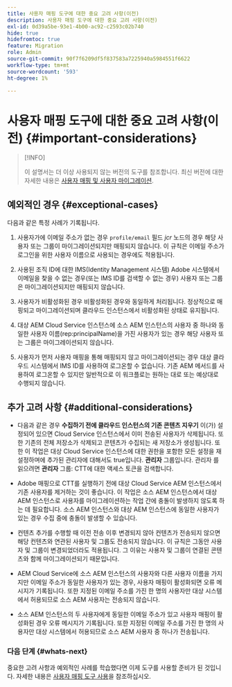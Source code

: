 ```yaml
---
title: 사용자 매핑 도구에 대한 중요 고려 사항(이전)
description: 사용자 매핑 도구에 대한 중요 고려 사항(이전)
exl-id: 0d39a5be-93e1-4b00-ac92-c2593c02b740
hide: true
hidefromtoc: true
feature: Migration
role: Admin
source-git-commit: 90f7f6209df5f837583a7225940a5984551f6622
workflow-type: tm+mt
source-wordcount: '593'
ht-degree: 1%

---
```


# 사용자 매핑 도구에 대한 중요 고려 사항(이전) {#important-considerations}

>[!INFO]
>
>이 설명서는 더 이상 사용되지 않는 버전의 도구를 참조합니다. 최신 버전에 대한 자세한 내용은 [사용자 매핑 및 사용자 마이그레이션](/help/journey-migration/content-transfer-tool/using-content-transfer-tool/user-mapping-and-migration.md).

## 예외적인 경우 {#exceptional-cases}

다음과 같은 특정 사례가 기록됩니다.

1. 사용자가에 이메일 주소가 없는 경우 `profile/email` 필드 *jcr* 노드의 경우 해당 사용자 또는 그룹이 마이그레이션되지만 매핑되지 않습니다. 이 규칙은 이메일 주소가 로그인을 위한 사용자 이름으로 사용되는 경우에도 적용됩니다.

1. 사용된 조직 ID에 대한 IMS(Identity Management 시스템) Adobe 시스템에서 이메일을 찾을 수 없는 경우(또는 IMS ID를 검색할 수 없는 경우) 사용자 또는 그룹은 마이그레이션되지만 매핑되지 않습니다.

1. 사용자가 비활성화된 경우 비활성화된 경우와 동일하게 처리됩니다. 정상적으로 매핑되고 마이그레이션되며 클라우드 인스턴스에서 비활성화된 상태로 유지됩니다.

1. 대상 AEM Cloud Service 인스턴스에 소스 AEM 인스턴스의 사용자 중 하나와 동일한 사용자 이름(rep:principalName)을 가진 사용자가 있는 경우 해당 사용자 또는 그룹은 마이그레이션되지 않습니다.

1. 사용자가 먼저 사용자 매핑을 통해 매핑되지 않고 마이그레이션되는 경우 대상 클라우드 시스템에서 IMS ID를 사용하여 로그온할 수 없습니다. 기존 AEM 메서드를 사용하여 로그온할 수 있지만 일반적으로 이 워크플로는 원하는 대로 또는 예상대로 수행되지 않습니다.

## 추가 고려 사항 {#additional-considerations}

* 다음과 같은 경우 **수집하기 전에 클라우드 인스턴스의 기존 콘텐츠 지우기** 이(가) 설정되어 있으면 Cloud Service 인스턴스에서 이미 전송된 사용자가 삭제됩니다. 또한 기존의 전체 저장소가 삭제되고 콘텐츠가 수집되는 새 저장소가 생성됩니다. 또한 이 작업은 대상 Cloud Service 인스턴스에 대한 권한을 포함한 모든 설정을 재설정하며에 추가된 관리자에 대해서도 true입니다. **관리자** 그룹입니다. 관리자 를 읽으려면 **관리자** 그룹: CTT에 대한 액세스 토큰을 검색합니다.

* Adobe 매핑으로 CTT를 실행하기 전에 대상 Cloud Service AEM 인스턴스에서 기존 사용자를 제거하는 것이 좋습니다. 이 작업은 소스 AEM 인스턴스에서 대상 AEM 인스턴스로 사용자를 마이그레이션하는 작업 간에 충돌이 발생하지 않도록 하는 데 필요합니다. 소스 AEM 인스턴스와 대상 AEM 인스턴스에 동일한 사용자가 있는 경우 수집 중에 충돌이 발생할 수 있습니다.

* 컨텐츠 추가를 수행할 때 이전 전송 이후 변경되지 않아 컨텐츠가 전송되지 않으면 해당 컨텐츠와 연관된 사용자 및 그룹도 전송되지 않습니다. 이 규칙은 그동안 사용자 및 그룹이 변경되었더라도 적용됩니다. 그 이유는 사용자 및 그룹이 연결된 콘텐츠와 함께 마이그레이션되기 때문입니다.

* AEM Cloud Service에 소스 AEM 인스턴스의 사용자와 다른 사용자 이름을 가지지만 이메일 주소가 동일한 사용자가 있는 경우, 사용자 매핑이 활성화되면 오류 메시지가 기록됩니다. 또한 지정된 이메일 주소를 가진 한 명의 사용자만 대상 시스템에서 허용되므로 소스 AEM 사용자는 전송되지 않습니다.

* 소스 AEM 인스턴스의 두 사용자에게 동일한 이메일 주소가 있고 사용자 매핑이 활성화된 경우 오류 메시지가 기록됩니다. 또한 지정된 이메일 주소를 가진 한 명의 사용자만 대상 시스템에서 허용되므로 소스 AEM 사용자 중 하나가 전송됩니다.

### 다음 단계 {#whats-next}

중요한 고려 사항과 예외적인 사례를 학습했다면 이제 도구를 사용할 준비가 된 것입니다. 자세한 내용은 [사용자 매핑 도구 사용](/help/journey-migration/content-transfer-tool/user-mapping-tool-legacy/using-user-mapping-tool-legacy.md)을 참조하십시오.
